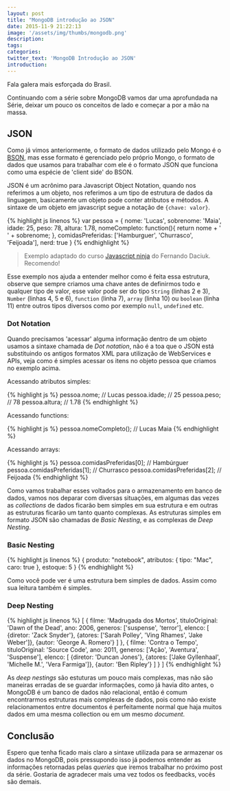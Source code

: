 ```yaml
---
layout: post
title: "MongoDB introdução ao JSON"
date: 2015-11-9 21:22:13
image: '/assets/img/thumbs/mongodb.png'
description:
tags:
categories:
twitter_text: 'MongoDB Introdução ao JSON'
introduction:
---
```


Fala galera mais esforçada do Brasil.

Continuando com a série sobre MongoDB vamos dar uma aprofundada na Série, deixar um pouco os conceitos de lado e começar a por a mão na massa.

## JSON

Como já vimos anteriormente, o formato de dados utilizado pelo Mongo é o [BSON](http://bsonspec.org/), mas esse formato é gerenciado pelo próprio Mongo, o formato de dados que usamos para trabalhar com ele é o formato JSON que funciona como uma espécie de 'client side' do BSON.

JSON é um acrônimo para Javascript Object Notation, quando nos referimos a um objeto, nos referimos a um tipo de estrutura de dados da linguagem, basicamente um objeto pode conter atributos e métodos. A sintaxe de um objeto em javascript segue a notação de `{chave: valor}`.

{% highlight js linenos %}
var pessoa = {
	nome: 'Lucas',
	sobrenome: 'Maia',
	idade: 25,
	peso: 78,
	altura: 1.78,
	nomeCompleto: function(){
		return nome + ' ' + sobrenome;
	},
	comidasPreferidas: ['Hamburguer', 'Churrasco', 'Feijoada'],
	nerd: true
}
{% endhighlight %}

> Exemplo adaptado do curso [Javascript ninja](http://blog.da2k.com.br/curso-javascript-ninja/) do Fernando Daciuk. Recomendo!

Esse exemplo nos ajuda a entender melhor como é feita essa estrutura, observe que sempre criamos uma chave antes de definirmos todo e qualquer tipo de valor, esse valor pode ser do tipo `String` (linhas 2 e 3), `Number` (linhas 4, 5 e 6), `function` (linha 7), `array` (linha 10) ou `boolean` (linha 11) entre outros tipos diversos como por exemplo `null`, `undefined` etc.

### Dot Notation

Quando precisamos 'acessar' alguma informação dentro de um objeto usamos a sintaxe chamada de *Dot notation*, não é a toa que o JSON está substituindo os antigos formatos XML para utilização de WebServices e APIs, veja como é simples acessar os itens no objeto pessoa que criamos no exemplo acima.

Acessando atributos simples:

{% highlight js %}
pessoa.nome; // Lucas
pessoa.idade; // 25
pessoa.peso; // 78
pessoa.altura; // 1.78
{% endhighlight %}

Acessando functions:

{% highlight js %}
pessoa.nomeCompleto(); // Lucas Maia
{% endhighlight %}

Acessando arrays:

{% highlight js %}
pessoa.comidasPreferidas[0]; // Hambúrguer
pessoa.comidasPreferidas[1]; // Churrasco
pessoa.comidasPreferidas[2]; // Feijoada
{% endhighlight %}

Como vamos trabalhar esses voltados para o armazenamento em banco de dados, vamos nos deparar com diversas situações, em algumas das vezes as *collections* de dados ficarão bem simples em sua estrutura e em outras as estruturas ficarão um tanto quanto complexas. As estruturas simples em formato JSON são chamadas de *Basic Nesting*, e as complexas de *Deep Nesting*.

### Basic Nesting

{% highlight js linenos %}
{
	produto: "notebook",
	atributos: { tipo: "Mac", caro: true },
	estoque: 5
}
{% endhighlight %}

Como você pode ver é uma estrutura bem simples de dados. Assim como sua leitura também é simples.

### Deep Nesting

{% highlight js linenos %}
[
	{
		filme: 'Madrugada dos Mortos',
		tituloOriginal: 'Dawn of the Dead',
		ano: 2006,
		generos: ['suspense', 'terror'],
		elenco: [
			{diretor: 'Zack Snyder'},
			{atores: ['Sarah Polley', 'Ving Rhames', 'Jake Weber']},
			{autor: 'George A. Romero'}
		]
	},
	{
		filme: 'Contra o Tempo',
		tituloOriginal: 'Source Code',
		ano: 2011,
		generos: ['Ação', 'Aventura', 'Suspense'],
		elenco: [
			{diretor: 'Duncan Jones'},
			{atores: ['Jake Gyllenhaal', 'Michelle M.', 'Vera Farmiga']},
			{autor: 'Ben Ripley'}
		]
	}
]
{% endhighlight %}

As *deep nestings* são estuturas um pouco mais complexas, mas não são maneiras erradas de se guardar informações, como já havia dito antes, o MongoDB é um banco de dados não relacional, então é comum encontrarmos estruturas mais complexas de dados, pois como não existe relacionamentos entre documentos é perfeitamente normal que haja muitos dados em uma mesma collection ou em um mesmo *document*.

## Conclusão

Espero que tenha ficado mais claro a sintaxe utilizada para se armazenar os dados no MongoDB, pois pressupondo isso já podemos entender as informações retornadas pelas *queries* que iremos trabalhar no próximo post da série. Gostaria de agradecer mais uma vez todos os feedbacks, vocês são demais. 